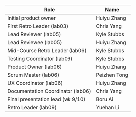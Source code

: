 | Role                             |   Name              |
|----------------------------------|---------------------|   
| Initial product owner            | Huiyu Zhang         |
| First Retro Leader (lab03)       | Chris Yang          |
| Lead Reviewer (lab05)            | Kyle Stubbs         |
| Lead Reviewee (lab05)            | Huiyu Zhang         |
| Mid-Course Retro Leader (lab06)  | Kyle Stubbs         |
| Testing Coordinator (lab06)      | Kyle Stubbs         |
| Product Owner (lab06)            | Huiyu Zhang         |
| Scrum Master (lab06)             | Peizhen Tong        |
| UX Coordinator (lab06)           | Huiyu Zhang         |
| Documentation Coordinator (lab06)| Chris Yang          |
| Final presentation lead (wk 9/10)| Boru Ai             |
| Retro Leader (lab09)             | Yuehan Li           |